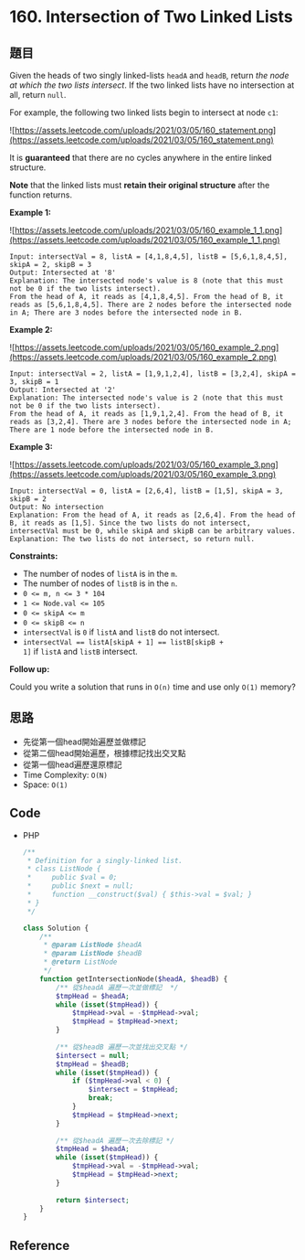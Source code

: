 # 160. Intersection of Two Linked Lists

## 題目

Given the heads of two singly linked-lists `headA` and `headB`, return *the node at which the two lists intersect*. If the two linked lists have no intersection at all, return `null`.

For example, the following two linked lists begin to intersect at node `c1`:

![https://assets.leetcode.com/uploads/2021/03/05/160_statement.png](https://assets.leetcode.com/uploads/2021/03/05/160_statement.png)

It is **guaranteed** that there are no cycles anywhere in the entire linked structure.

**Note** that the linked lists must **retain their original structure** after the function returns.

**Example 1:**

![https://assets.leetcode.com/uploads/2021/03/05/160_example_1_1.png](https://assets.leetcode.com/uploads/2021/03/05/160_example_1_1.png)

```
Input: intersectVal = 8, listA = [4,1,8,4,5], listB = [5,6,1,8,4,5], skipA = 2, skipB = 3
Output: Intersected at '8'
Explanation: The intersected node's value is 8 (note that this must not be 0 if the two lists intersect).
From the head of A, it reads as [4,1,8,4,5]. From the head of B, it reads as [5,6,1,8,4,5]. There are 2 nodes before the intersected node in A; There are 3 nodes before the intersected node in B.

```

**Example 2:**

![https://assets.leetcode.com/uploads/2021/03/05/160_example_2.png](https://assets.leetcode.com/uploads/2021/03/05/160_example_2.png)

```
Input: intersectVal = 2, listA = [1,9,1,2,4], listB = [3,2,4], skipA = 3, skipB = 1
Output: Intersected at '2'
Explanation: The intersected node's value is 2 (note that this must not be 0 if the two lists intersect).
From the head of A, it reads as [1,9,1,2,4]. From the head of B, it reads as [3,2,4]. There are 3 nodes before the intersected node in A; There are 1 node before the intersected node in B.

```

**Example 3:**

![https://assets.leetcode.com/uploads/2021/03/05/160_example_3.png](https://assets.leetcode.com/uploads/2021/03/05/160_example_3.png)

```
Input: intersectVal = 0, listA = [2,6,4], listB = [1,5], skipA = 3, skipB = 2
Output: No intersection
Explanation: From the head of A, it reads as [2,6,4]. From the head of B, it reads as [1,5]. Since the two lists do not intersect, intersectVal must be 0, while skipA and skipB can be arbitrary values.
Explanation: The two lists do not intersect, so return null.

```

**Constraints:**

- The number of nodes of `listA` is in the `m`.
- The number of nodes of `listB` is in the `n`.
- `0 <= m, n <= 3 * 104`
- `1 <= Node.val <= 105`
- `0 <= skipA <= m`
- `0 <= skipB <= n`
- `intersectVal` is `0` if `listA` and `listB` do not intersect.
- `intersectVal == listA[skipA + 1] == listB[skipB + 1]` if `listA` and `listB` intersect.

**Follow up:**

Could you write a solution that runs in `O(n)` time and use only `O(1)` memory?

## 思路

- 先從第一個head開始遍歷並做標記
- 從第二個head開始遍歷，根據標記找出交叉點
- 從第一個head遍歷還原標記
- Time Complexity: `O(N)`
- Space: `O(1)`

## Code

- PHP

    ```php
    /**
     * Definition for a singly-linked list.
     * class ListNode {
     *     public $val = 0;
     *     public $next = null;
     *     function __construct($val) { $this->val = $val; }
     * }
     */

    class Solution {
        /**
         * @param ListNode $headA
         * @param ListNode $headB
         * @return ListNode
         */
        function getIntersectionNode($headA, $headB) {
            /** 從$headA 遍歷一次並做標記  */
            $tmpHead = $headA;
            while (isset($tmpHead)) {
                $tmpHead->val = -$tmpHead->val;
                $tmpHead = $tmpHead->next;
            }
            
            /** 從$headB 遍歷一次並找出交叉點 */ 
            $intersect = null;
            $tmpHead = $headB;
            while (isset($tmpHead)) {
                if ($tmpHead->val < 0) {
                    $intersect = $tmpHead;
                    break;
                }
                $tmpHead = $tmpHead->next;
            }
            
            /** 從$headA 遍歷一次去除標記 */
            $tmpHead = $headA;
            while (isset($tmpHead)) {
                $tmpHead->val = -$tmpHead->val;
                $tmpHead = $tmpHead->next;
            }
            
            return $intersect;
        }
    }
    ```

## Reference